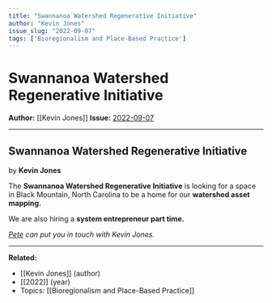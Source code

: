 ```yaml
---
title: "Swannanoa Watershed Regenerative Initiative"
author: "Kevin Jones"
issue_slug: "2022-09-07"
tags: ['Bioregionalism and Place-Based Practice']
---
```


# Swannanoa Watershed Regenerative Initiative

**Author:** [[Kevin Jones]]
**Issue:** [2022-09-07](https://plex.collectivesensecommons.org/2022-09-07/)

---

## Swannanoa Watershed Regenerative Initiative
by **Kevin Jones**

The **Swannanoa Watershed Regenerative Initiative** is looking for a space in Black Mountain, North Carolina to be a home for our **watershed asset mapping.**

We are also hiring a **system entrepreneur part time.**

*[Pete](mailto:kaminski@istori.com) can put you in touch with Kevin Jones.*

---

**Related:**
- [[Kevin Jones]] (author)
- [[2022]] (year)
- Topics: [[Bioregionalism and Place-Based Practice]]

